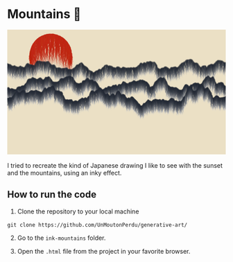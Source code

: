 # Mountains :sunrise_over_mountains:

![mountains](./mountains008.png)

I tried to recreate the kind of Japanese drawing I like to see with the sunset and the mountains, using an inky effect.

## How to run the code 

1. Clone the repository to your local machine
```console
git clone https://github.com/UnMoutonPerdu/generative-art/
```

2. Go to the `ink-mountains` folder.

3. Open the `.html` file from the project in your favorite browser.